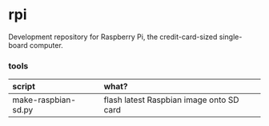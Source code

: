 rpi
===

Development repository for Raspberry Pi, the credit-card-sized single-board computer.

### tools

|script|what?|
|:-----|:----|
| make-raspbian-sd.py | flash latest Raspbian image onto SD card |
